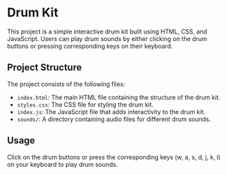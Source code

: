 # Drum Kit

This project is a simple interactive drum kit built using HTML, CSS, and JavaScript. Users can play drum sounds by either clicking on the drum buttons or pressing corresponding keys on their keyboard.

## Project Structure

The project consists of the following files:

- `index.html`: The main HTML file containing the structure of the drum kit.
- `styles.css`: The CSS file for styling the drum kit.
- `index.js`: The JavaScript file that adds interactivity to the drum kit.
- `sounds/`: A directory containing audio files for different drum sounds.

## Usage

Click on the drum buttons or press the corresponding keys (w, a, s, d, j, k, l) on your keyboard to play drum sounds.
